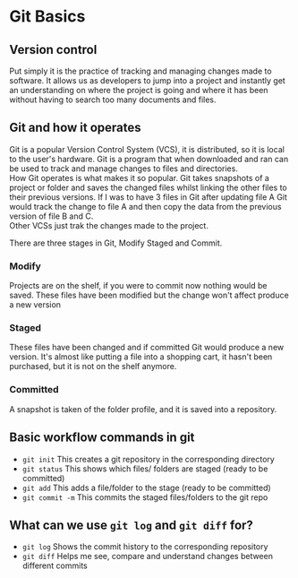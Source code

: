 # Git Basics

## Version control
Put simply it is the practice of tracking and managing changes made to software. It allows us as developers to jump into 
a project and instantly get an understanding on where the project is going and where it has been without having to search
too many documents and files.



## Git and how it operates
Git is a popular Version Control System (VCS), it is distributed, so it is local to the user's hardware. Git is a program
that when downloaded and ran can be used to track and manage changes to files and directories.<br>
How Git operates is what makes it so popular. Git takes snapshots of a project or folder and saves the changed files whilst
linking the other files to their previous versions. If I was to have 3 files in Git after updating file A Git would track
the change to file A and then copy the data from the previous version of file B and C.<br>
Other VCSs just trak the changes made to the project.<br>

There are three stages in Git, Modify Staged and Commit.
### Modify
Projects are on the shelf, if you were to commit now nothing would be saved. These files have been modified but the change 
won't affect produce a new version
### Staged
These files have been changed and if committed Git would produce a new version. It's almost like putting a file into a shopping
cart, it hasn't been purchased, but it is not on the shelf anymore.
### Committed
A snapshot is taken of the folder profile, and it is saved into a repository.

## Basic workflow commands in git

- `git init`
This creates a git repository in the corresponding directory
- `git status`
This shows which files/ folders are staged (ready to be committed)
- `git add`
This adds a file/folder to the stage (ready to be committed)
- `git commit -m`
This commits the staged files/folders to the git repo

## What can we use `git log` and `git diff` for?
- `git log`
Shows the commit history to the corresponding repository
- `git diff`
Helps me see, compare and understand changes between different commits